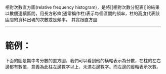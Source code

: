 相對次數直方圖(relative frequency histogram)，是將[[相對次數分配表]]的結果以數個連續區間，用長方形條(通常稱作柱)表示每個區間的頻率，柱的高度代表該區間的資料出現的次數或是頻率。
其實跟直方圖
- - -
# 範例：
下面的圖是期中考分數的直方圖，我們可以看到他的橫軸表示為分數，在柱的左右邊都有數值，意義為此柱左邊數字以上，未滿右邊數字。而左邊的縱軸表示次數。